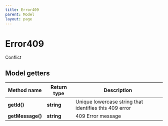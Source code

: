 ```yaml
---
title: Error409
parent: Model
layout: page
---
```


# Error409

Conflict

## Model getters

Method name | Return type | Description
------------ | ------------- | -------------
**getId()** | **string** | Unique lowercase string that identifies this 409 error
**getMessage()** | **string** | 409 Error message

